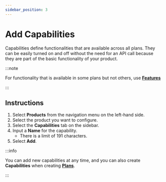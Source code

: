 ```yaml
---
sidebar_position: 3
---
```


# Add Capabilities

Capabilities define functionalities that are available across all plans. They
can be easily turned on and off without the need for an API call because they
are part of the basic functionality of your product.

:::note

For functionality that is available in some plans but not others, use
[**Features**](./add-feature)

:::

## Instructions

1. Select **Products** from the navigation menu on the left-hand side.
2. Select the product you want to configure.
3. Select the **Capabilities** tab on the sidebar.
4. Input a **Name** for the capability.
   - There is a limit of 191 characters.
5. Select **Add**.

:::info

You can add new capabilities at any time, and you can also create **Capabilities** when creating [**Plans**](../plans/create-plan).

:::
